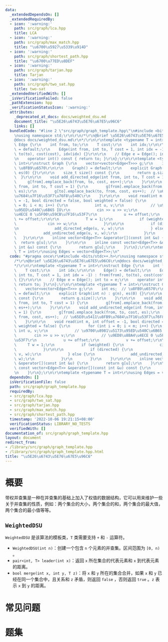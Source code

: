 ```yaml
---
data:
  _extendedDependsOn: []
  _extendedRequiredBy:
  - icon: ':warning:'
    path: src/graph/lca.hpp
    title: LCA
  - icon: ':warning:'
    path: src/graph/max_match.hpp
    title: "\u6700\u5927\u5339\u914D"
  - icon: ':warning:'
    path: src/graph/shortest_path.hpp
    title: "\u6700\u77ED\u8DEF"
  - icon: ':warning:'
    path: src/graph/tarjan.hpp
    title: Tarjan
  - icon: ':warning:'
    path: src/graph/two_sat.hpp
    title: two-sat
  _extendedVerifiedWith: []
  _isVerificationFailed: false
  _pathExtension: hpp
  _verificationStatusIcon: ':warning:'
  attributes:
    _deprecated_at_docs: docs/weighted_dsu.md
    document_title: "\u5E26\u6743\u5E76\u67E5\u96C6"
    links: []
  bundledCode: "#line 2 \"src/graph/graph_template.hpp\"\n#include <bits/stdc++.h>\r\
    \nusing namespace std;\r\n\r\n/*\r\n@brief \u5E26\u6743\u5E76\u67E5\u96C6\r\n\
    @docs docs/weighted_dsu.md\r\n*/\r\n\r\ntemplate <typename T = int>\r\nstruct\
    \ Edge {\r\n    int from, to;\r\n    T cost;\r\n    int idx;\r\n\r\n    Edge()\
    \ = default;\r\n    Edge(int from, int to, T cost = 1, int idx = -1) : from(from),\
    \ to(to), cost(cost), idx(idx) {}\r\n\r\n    // Edge e = Edge(); int to = e;\r\
    \n    operator int() const { return to; }\r\n};\r\n\r\ntemplate <typename T =\
    \ int>\r\nstruct Graph {\r\n    vector<vector<Edge<T>>> g;\r\n    int es;  //\
    \ \u8FB9\u6570\r\n\r\n    Graph() = default;\r\n    explicit Graph(int n) : g(n),\
    \ es(0) {}\r\n\r\n    size_t size() const {\r\n        return g.size();\r\n  \
    \  }\r\n\r\n    void add_directed_edge(int from, int to, T cost = 1) {\r\n   \
    \     g[from].emplace_back(from, to, cost, es++);\r\n    }\r\n\r\n    void add_undirected_edge(int\
    \ from, int to, T cost = 1) {\r\n        g[from].emplace_back(from, to, cost,\
    \ es);\r\n        g[to].emplace_back(to, from, cost, es++);  // \u65E0\u5411\u8FB9\
    \u7684\u7F16\u53F7\u76F8\u540C\r\n    }\r\n\r\n    void read(int m, int offset\
    \ = -1, bool directed = false, bool weighted = false) {\r\n        for (int i\
    \ = 0; i < m; i++) {\r\n            int u, v;\r\n            // \u9700\u8981\u5173\
    \u95ED\u540C\u6B65 IO\r\n            cin >> u >> v;\r\n            // \u9ED8\u8BA4\
    \u4ECE 0 \u5F00\u59CB\u7F16\u53F7\r\n            u += offset;\r\n            v\
    \ += offset;\r\n\r\n            T w = 1;\r\n            if (weighted) {\r\n  \
    \              cin >> w;\r\n            }\r\n\r\n            if (directed) {\r\
    \n                add_directed_edge(u, v, w);\r\n            } else {\r\n    \
    \            add_undirected_edge(u, v, w);\r\n            }\r\n        }\r\n \
    \   }\r\n\r\n    inline vector<Edge<T>> &operator[](const int &u) {\r\n      \
    \  return g[u];\r\n    }\r\n\r\n    inline const vector<Edge<T>> &operator[](const\
    \ int &u) const {\r\n        return g[u];\r\n    }\r\n};\r\n\r\ntemplate <typename\
    \ T = int>\r\nusing Edges = vector<Edge<T>>;\n"
  code: "#pragma once\r\n#include <bits/stdc++.h>\r\nusing namespace std;\r\n\r\n\
    /*\r\n@brief \u5E26\u6743\u5E76\u67E5\u96C6\r\n@docs docs/weighted_dsu.md\r\n\
    */\r\n\r\ntemplate <typename T = int>\r\nstruct Edge {\r\n    int from, to;\r\n\
    \    T cost;\r\n    int idx;\r\n\r\n    Edge() = default;\r\n    Edge(int from,\
    \ int to, T cost = 1, int idx = -1) : from(from), to(to), cost(cost), idx(idx)\
    \ {}\r\n\r\n    // Edge e = Edge(); int to = e;\r\n    operator int() const {\
    \ return to; }\r\n};\r\n\r\ntemplate <typename T = int>\r\nstruct Graph {\r\n\
    \    vector<vector<Edge<T>>> g;\r\n    int es;  // \u8FB9\u6570\r\n\r\n    Graph()\
    \ = default;\r\n    explicit Graph(int n) : g(n), es(0) {}\r\n\r\n    size_t size()\
    \ const {\r\n        return g.size();\r\n    }\r\n\r\n    void add_directed_edge(int\
    \ from, int to, T cost = 1) {\r\n        g[from].emplace_back(from, to, cost,\
    \ es++);\r\n    }\r\n\r\n    void add_undirected_edge(int from, int to, T cost\
    \ = 1) {\r\n        g[from].emplace_back(from, to, cost, es);\r\n        g[to].emplace_back(to,\
    \ from, cost, es++);  // \u65E0\u5411\u8FB9\u7684\u7F16\u53F7\u76F8\u540C\r\n\
    \    }\r\n\r\n    void read(int m, int offset = -1, bool directed = false, bool\
    \ weighted = false) {\r\n        for (int i = 0; i < m; i++) {\r\n           \
    \ int u, v;\r\n            // \u9700\u8981\u5173\u95ED\u540C\u6B65 IO\r\n    \
    \        cin >> u >> v;\r\n            // \u9ED8\u8BA4\u4ECE 0 \u5F00\u59CB\u7F16\
    \u53F7\r\n            u += offset;\r\n            v += offset;\r\n\r\n       \
    \     T w = 1;\r\n            if (weighted) {\r\n                cin >> w;\r\n\
    \            }\r\n\r\n            if (directed) {\r\n                add_directed_edge(u,\
    \ v, w);\r\n            } else {\r\n                add_undirected_edge(u, v,\
    \ w);\r\n            }\r\n        }\r\n    }\r\n\r\n    inline vector<Edge<T>>\
    \ &operator[](const int &u) {\r\n        return g[u];\r\n    }\r\n\r\n    inline\
    \ const vector<Edge<T>> &operator[](const int &u) const {\r\n        return g[u];\r\
    \n    }\r\n};\r\n\r\ntemplate <typename T = int>\r\nusing Edges = vector<Edge<T>>;"
  dependsOn: []
  isVerificationFile: false
  path: src/graph/graph_template.hpp
  requiredBy:
  - src/graph/lca.hpp
  - src/graph/two_sat.hpp
  - src/graph/tarjan.hpp
  - src/graph/max_match.hpp
  - src/graph/shortest_path.hpp
  timestamp: '2022-10-06 19:21:15+08:00'
  verificationStatus: LIBRARY_NO_TESTS
  verifiedWith: []
documentation_of: src/graph/graph_template.hpp
layout: document
redirect_from:
- /library/src/graph/graph_template.hpp
- /library/src/graph/graph_template.hpp.html
title: "\u5E26\u6743\u5E76\u67E5\u96C6"
---
```

# 概要
带权并查集是一种在并查集的基础上加入了权值的数据结构，它可以用来维护一些关于并查集的性质，例如：两个集合的大小，两个集合的和，两个集合的最大值，两个集合的最小值等等。
## `WeightedDSU`
`WeightedDSU` 是该算法的模板类，`T` 类需要支持 `+` 和 `-` 运算符。
- `WeightedDSU(int n)`：创建一个包含 `n` 个元素的并查集。区间范围为 `[0, n)` 。
- `pair<int, T> leader(int x)`：返回 `x` 所在集合的代表元素和 `x` 到代表元素的距离。
- `bool merge(int x, int y, T z)`：将 `x` 和 `y` 所在的集合合并，如果 `x` 和 `y` 已经在同一个集合中，且关系和 `z` 矛盾，则返回 `false` ，否则返回 `true` 。`z` 表示 `x` 到 `y` 的距离。


# 常见问题

# 题集